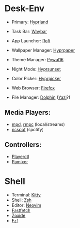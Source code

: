 # Desk-Env
 - Primary: [Hyprland](https://wiki.archlinux.org/title/Hyprland)
 - Task Bar: [Waybar](https://wiki.archlinux.org/title/Waybar)
 - App Launcher: [Rofi](https://wiki.archlinux.org/title/Rofi)
 - Wallpaper Manager: [Hyprpaper](https://github.com/hyprwm/hyprpaper)
 - Theme Manager: [Pywal16](https://github.com/eylles/pywal16/wiki)
 - Night Mode: [Hyprsunset](https://github.com/hyprwm/hyprsunset)
 - Color Picker: [Hyprpicker](https://github.com/hyprwm/hyprpicker)

 - Web Browser: [Firefox](https://wiki.archlinux.org/title/Firefox)
 - File Manager: [Dolphin](https://wiki.archlinux.org/title/Dolphin) ([Yazi](https://yazi-rs.github.io/docs/installation/)?)

## Media Players:
 - [mpd](https://wiki.archlinux.org/title/Music_Player_Daemon), [rmpc](https://mierak.github.io/rmpc/next/installation/) (local/streams)
 - [ncspot](https://github.com/hrkfdn/ncspot) (spotify)

## Controllers:
 - [Playerctl](https://github.com/altdesktop/playerctl)
 - [Pamixer](https://github.com/cdemoulins/pamixer)

# Shell
 - Terminal: [Kitty](https://wiki.archlinux.org/title/Kitty)
 - Shell: [Zsh](https://wiki.archlinux.org/title/Zsh)
 - Editor: [Neovim](https://wiki.archlinux.org/title/Neovim)
 - [Fastfetch](https://github.com/fastfetch-cli/fastfetch)
 - [Zoxide](https://github.com/ajeetdsouza/zoxide)
 - [Fzf](https://github.com/junegunn/fzf)
